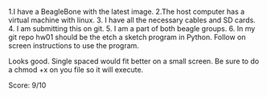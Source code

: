 1.I have a BeagleBone with the latest image.
2.The host computer has a virtual machine with linux.
3. I have all the necessary cables and SD cards.
4. I am submitting this on git.
5. I am a part of both beagle groups.
6. In my git repo hw01 should be the etch a sketch program in Python. Follow on screen instructions to use the program.

Looks good. Single spaced would fit better on a small screen.
Be sure to do a chmod +x on you file so it will execute.

Score:  9/10
